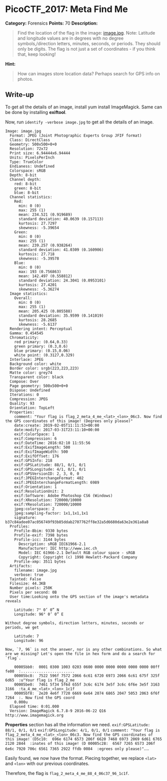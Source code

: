 # PicoCTF_2017: Meta Find Me

**Category:** Forensics
**Points:** 70
**Description:**

>Find the location of the flag in the image: [image.jpg](image.jpg). Note: Latitude and longitude values are in degrees with no degree symbols,/direction letters, minutes, seconds, or periods. They should only be digits. The flag is not just a set of coordinates - if you think that, keep looking!

**Hint:**

>How can images store location data? Perhaps search for GPS info on photos.

## Write-up

To get all the details of an image, install yum install ImageMagick.
Same can be done by installing **exiftool**.

Now, run `identify -verbose image.jpg` to get all the details of an image.
```
Image: image.jpg
  Format: JPEG (Joint Photographic Experts Group JFIF format)
  Class: DirectClass
  Geometry: 500x500+0+0
  Resolution: 72x72
  Print size: 6.94444x6.94444
  Units: PixelsPerInch
  Type: TrueColor
  Endianess: Undefined
  Colorspace: sRGB
  Depth: 8-bit
  Channel depth:
    red: 8-bit
    green: 8-bit
    blue: 8-bit
  Channel statistics:
    Red:
      min: 0 (0)
      max: 255 (1)
      mean: 234.521 (0.919689)
      standard deviation: 40.0639 (0.157113)
      kurtosis: 27.7297
      skewness: -5.39654
    Green:
      min: 0 (0)
      max: 255 (1)
      mean: 239.257 (0.938264)
      standard deviation: 41.0309 (0.160906)
      kurtosis: 27.718
      skewness: -5.39578
    Blue:
      min: 0 (0)
      max: 193 (0.756863)
      mean: 142.497 (0.558812)
      standard deviation: 24.3041 (0.0953101)
      kurtosis: 27.4201
      skewness: -5.36274
  Image statistics:
    Overall:
      min: 0 (0)
      max: 255 (1)
      mean: 205.425 (0.805588)
      standard deviation: 35.9599 (0.141019)
      kurtosis: 28.2685
      skewness: -5.6137
  Rendering intent: Perceptual
  Gamma: 0.454545
  Chromaticity:
    red primary: (0.64,0.33)
    green primary: (0.3,0.6)
    blue primary: (0.15,0.06)
    white point: (0.3127,0.329)
  Interlace: JPEG
  Background color: white
  Border color: srgb(223,223,223)
  Matte color: grey74
  Transparent color: black
  Compose: Over
  Page geometry: 500x500+0+0
  Dispose: Undefined
  Iterations: 0
  Compression: JPEG
  Quality: 93
  Orientation: TopLeft
  Properties:
    comment: "Your flag is flag_2_meta_4_me_<lat>_<lon>_06c3. Now find the GPS coordinates of this image! (Degrees only please)"
    date:create: 2019-02-05T11:11:53+00:00
    date:modify: 2017-03-31T23:11:10+00:00
    exif:ColorSpace: 1
    exif:Compression: 6
    exif:DateTime: 2016:02:10 11:55:56
    exif:ExifImageLength: 500
    exif:ExifImageWidth: 500
    exif:ExifOffset: 176
    exif:GPSInfo: 218
    exif:GPSLatitude: 88/1, 0/1, 0/1
    exif:GPSLongitude: 4/1, 0/1, 0/1
    exif:GPSVersionID: 2, 3, 0, 0
    exif:JPEGInterchangeFormat: 402
    exif:JPEGInterchangeFormatLength: 6989
    exif:Orientation: 1
    exif:ResolutionUnit: 2
    exif:Software: Adobe Photoshop CS6 (Windows)
    exif:XResolution: 720000/10000
    exif:YResolution: 720000/10000
    jpeg:colorspace: 2
    jpeg:sampling-factor: 1x1,1x1,1x1
    signature: b37c84adee07ac056749f93b85ddab2707762ff8e32a5d6680da63e2e361a8a8
  Profiles:
    Profile-8bim: 9330 bytes
    Profile-exif: 7398 bytes
    Profile-icc: 3144 bytes
      Description: sRGB IEC61966-2.1
      Manufacturer: IEC http://www.iec.ch
      Model: IEC 61966-2.1 Default RGB colour space - sRGB
      Copyright: Copyright (c) 1998 Hewlett-Packard Company
    Profile-xmp: 3511 bytes
  Artifacts:
    filename: image.jpg
    verbose: true
  Tainted: False
  Filesize: 44.3KB
  Number pixels: 250K
  Pixels per second: 0B
  User time:Looking onto the GPS section of the image's metadata reveals

    Latitude: 7° 0’ 0” N
    Longitude: 96° 0’ 0” E

Without degree symbols, direction letters, minutes, seconds or periods, we get
    
    Latitude: 7
    Longitude: 96

Now, `7, 96` is not the answer, nor is any other combinations. So what are we missing? Let's open the file in hex form and do a search for `flag`.

    00005bb0:  0001 0300 1003 0203 0600 0000 0000 0000 0000 0000 00ff fe00  :........................
    00005bc8:  7522 596f 7572 2066 6c61 6720 6973 2066 6c61 675f 325f 6d65  :u"Your flag is flag_2_me
    00005be0:  7461 5f34 5f6d 655f 3c6c 6174 3e5f 3c6c 6f6e 3e5f 3163 3166  :ta_4_me_<lat>_<lon>_1c1f
    00005bf8:  2e20 4e6f 7720 6669 6e64 2074 6865 2047 5053 2063 6f6f 7264  :. Now find the GPS coord
    0.000u
  Elapsed time: 0:01.000
  Version: ImageMagick 6.7.8-9 2016-06-22 Q16 http://www.imagemagick.org
  ```
  **Properties** section has all the information we need.
`exif:GPSLatitude: 88/1, 0/1, 0/1`
`exif:GPSLongitude: 4/1, 0/1, 0/1`
`comment: "Your flag is flag_2_meta_4_me_<lat>_<lon>_06c3. Now find the GPS coordinates of this image! (D5c10:  696e 6174 6573 206f 6620 7468 6973 2069 6d61 6765 2120 2844  :inates of this image! (D
    00005c28:  6567 7265 6573 206f 6e6c 7920 706c 6561 7365 2922 ffdb 0084  :egrees only please)"`....

Easily found, we now have the format. Piecing together, we replace `<lat>` and `<lon>` with our previous coordinates.

Therefore, the flag is `flag_2_meta_4_me_88_4_06c37_96_1c1f`.
<!--stackedit_data:
eyJoaXN0b3J5IjpbMTc1NzEwMjM4NiwtMTg3Mjk0NTczNSw4MD
kzMTU3OThdfQ==
-->